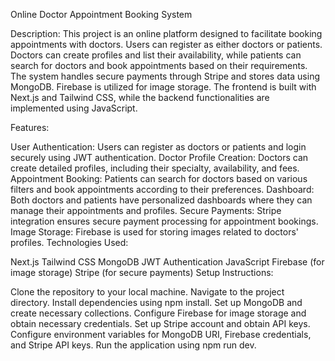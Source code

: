 Online Doctor Appointment Booking System

Description:
This project is an online platform designed to facilitate booking appointments with doctors. Users can register as either doctors or patients. Doctors can create profiles and list their availability, while patients can search for doctors and book appointments based on their requirements. The system handles secure payments through Stripe and stores data using MongoDB. Firebase is utilized for image storage. The frontend is built with Next.js and Tailwind CSS, while the backend functionalities are implemented using JavaScript.

Features:

User Authentication: Users can register as doctors or patients and login securely using JWT authentication.
Doctor Profile Creation: Doctors can create detailed profiles, including their specialty, availability, and fees.
Appointment Booking: Patients can search for doctors based on various filters and book appointments according to their preferences.
Dashboard: Both doctors and patients have personalized dashboards where they can manage their appointments and profiles.
Secure Payments: Stripe integration ensures secure payment processing for appointment bookings.
Image Storage: Firebase is used for storing images related to doctors' profiles.
Technologies Used:

Next.js
Tailwind CSS
MongoDB
JWT Authentication
JavaScript
Firebase (for image storage)
Stripe (for secure payments)
Setup Instructions:

Clone the repository to your local machine.
Navigate to the project directory.
Install dependencies using npm install.
Set up MongoDB and create necessary collections.
Configure Firebase for image storage and obtain necessary credentials.
Set up Stripe account and obtain API keys.
Configure environment variables for MongoDB URI, Firebase credentials, and Stripe API keys.
Run the application using npm run dev.
